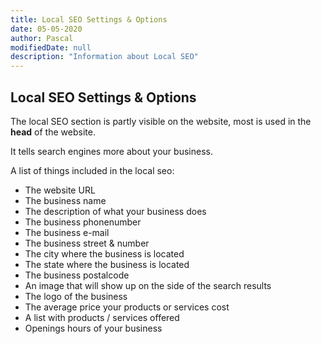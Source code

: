 ```yaml
---
title: Local SEO Settings & Options
date: 05-05-2020
author: Pascal
modifiedDate: null
description: "Information about Local SEO"
---
```


## Local SEO Settings & Options

The local SEO section is partly visible on the website, most is used in the <b>head</b> of the website.

It tells search engines more about your business.

A list of things included in the local seo:

- The website URL
- The business name
- The description of what your business does
- The business phonenumber
- The business e-mail
- The business street & number
- The city where the business is located
- The state where the business is located
- The business postalcode
- An image that will show up on the side of the search results
- The logo of the business
- The average price your products or services cost
- A list with products / services offered
- Openings hours of your business
